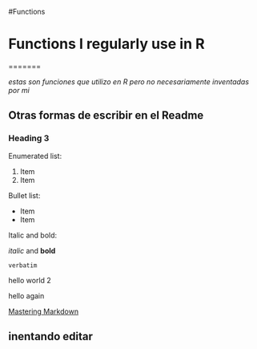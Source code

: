 #Functions
# Functions I regularly use in R
=======

*estas son funciones que utilizo en R pero no necesariamente inventadas por mi*
## Otras formas de escribir en el Readme

### Heading 3

Enumerated list:

1. Item
2. Item

Bullet list:

* Item
* Item

Italic and bold:

*italic* and **bold**

`verbatim`

hello world 2

hello again

[Mastering Markdown](https://guides.github.com/features/mastering-markdown/)


## inentando editar
